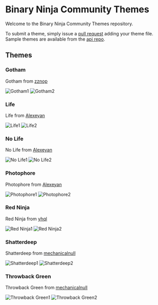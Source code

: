 # Binary Ninja Community Themes

Welcome to the Binary Ninja Community Themes repository. 

To submit a theme, simply issue a [pull request]() adding your theme file. Sample themes are available from the [api repo](https://github.com/Vector35/binaryninja-api/tree/dev/themes).

## Themes

### Gotham

Gotham from [zznop](https://github.com/zznop)

![Gotham1](previews/gotham1.png)
![Gotham2](previews/gotham2.png)


### Life

Life from [Alexeyan](https://github.com/Alexeyan)

![Life1](previews/life1.png)
![Life2](previews/life2.png)


### No Life

No Life from [Alexeyan](https://github.com/Alexeyan)

![No Life1](previews/nolife1.png)
![No Life2](previews/nolife2.png)


### Photophore

Photophore from [Alexeyan](https://github.com/Alexeyan)

![Photophore1](previews/photophore1.png)
![Photophore2](previews/photophore2.png)


### Red Ninja

Red Ninja from [yhql](https://github.com/yhql)

![Red Ninja1](previews/redninja1.png)
![Red Ninja2](previews/redninja2.png)


### Shatterdeep

Shatterdeep from [mechanicalnull](https://github.com/mechanicalnull)

![Shatterdeep1](previews/shatterdeep1.png)
![Shatterdeep2](previews/shatterdeep2.png)


### Throwback Green

Throwback Green from [mechanicalnull](https://github.com/mechanicalnull)

![Throwback Green1](previews/throwbackgreen1.png)
![Throwback Green2](previews/throwbackgreen2.png)
